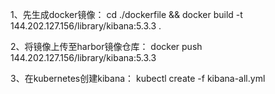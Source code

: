 1、先生成docker镜像：
cd ./dockerfile  && docker build -t 144.202.127.156/library/kibana:5.3.3 .

2、将镜像上传至harbor镜像仓库：
docker push 144.202.127.156/library/kibana:5.3.3

3、在kubernetes创建kibana：
kubectl create -f kibana-all.yml